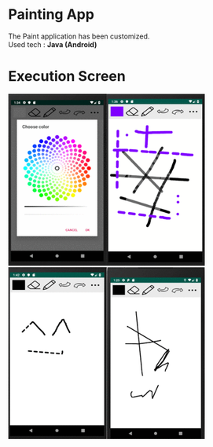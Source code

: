 # Painting App
The Paint application has been customized. <br>
Used tech : <b>Java (Android)</b> <br>

# Execution Screen
<div><img src="image/color_picker.gif" width="200" height="350"><img src="image/pen_and_eraser.gif" width="200" height="350"><img src="image/undo.gif" width="200" height="350"><img src="image/save.gif" width="200" height="350"></div>
